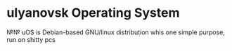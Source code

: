 # ulyanovsk Operating System
№№ uOS is Debian-based GNU/linux distribution whis one simple purpose, run on shitty pcs
